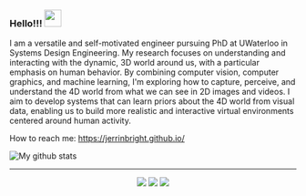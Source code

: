 ### Hello!!! <a><img src="https://github.com/jerriebright/jerriebright/blob/main/image/wave.gif" width="30"></a>

I am a versatile and self-motivated engineer pursuing PhD at UWaterloo in Systems Design Engineering. My research focuses on understanding and interacting with the dynamic, 3D world around us, with a particular emphasis on human behavior. By combining computer vision, computer graphics, and machine learning, I'm exploring how to capture, perceive, and understand the 4D world from what we can see in 2D images and videos. I aim to develop systems that can learn priors about the 4D world from visual data, enabling us to build more realistic and interactive virtual environments centered around human activity.

How to reach me: https://jerrinbright.github.io/

![My github stats](https://github-readme-stats.vercel.app/api?username=jerrinbright&show_icons=true&theme=tokyonight)
<!-- [![Top Langs](https://github-readme-stats.vercel.app/api/top-langs/?username=jerriebright&layout=compact&theme=tokyonight)](https://github.com/jerriebright/github-readme-stats) -->

<hr>
<p align="center">
  <p align="center">
      <a href="https://twitter.com/Jerrie_25" alt="Twitter"><img src="https://github.com/jerrinbright/jerrinbright/blob/main/image/twitter.png"></a>
      <a href="https://www.linkedin.com/in/jerriebright/" alt="Linkedin"><img src="https://github.com/jerrinbright/jerrinbright/blob/main/image/linkedin.png"></a>
      <a href="https://github.com/jerrinbright" alt="GitHub"><img src="https://github.com/jerrinbright/jerrinbright/blob/main/image/github.png"></a>
  </p>
</p>

